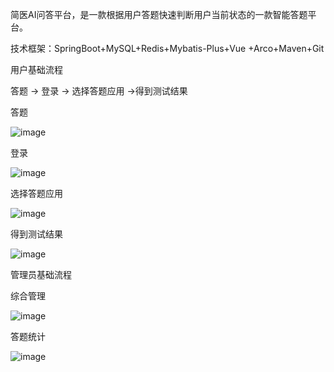 简医AI问答平台，是一款根据用户答题快速判断用户当前状态的一款智能答题平台。

技术框架：SpringBoot+MySQL+Redis+Mybatis-Plus+Vue +Arco+Maven+Git


用户基础流程

答题 -> 登录 -> 选择答题应用 ->得到测试结果

答题

![image](https://github.com/user-attachments/assets/285b4989-41c1-4de5-b18e-deff986751b6)


登录

![image](https://github.com/user-attachments/assets/80127764-328f-443d-9e90-8ca3808dfd70)


选择答题应用

![image](https://github.com/user-attachments/assets/29f2a704-6d7e-491f-9a66-5501b52c055c)

得到测试结果

![image](https://github.com/user-attachments/assets/1e482c64-131f-49f8-8245-f6236cd69ff6)



管理员基础流程

综合管理

![image](https://github.com/user-attachments/assets/bc8ac899-8a96-4bb2-9def-8d41b72fa36e)

答题统计

![image](https://github.com/user-attachments/assets/f2ab653f-48f7-4cf1-873b-0fe71ea2738a)


